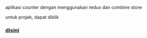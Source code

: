 aplikasi counter dengan menggunakan redux dan combine store

untuk projek, dapat diklik
### [disini](https://counter-redux-combinestore.netlify.app/icecream)
